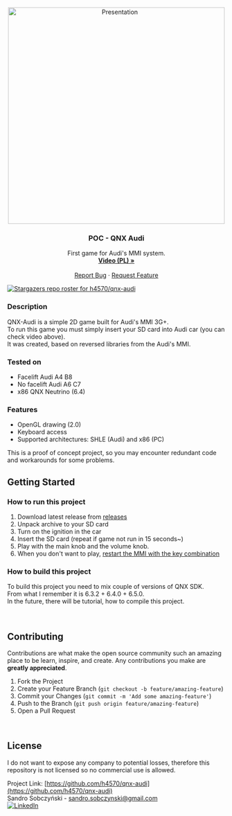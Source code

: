 <br />

<p align="center">
  <a href="https://github.com/h4570/qnx-audi">
    <img src="http://apgcglz.cluster028.hosting.ovh.net/github/qnx-audi/presentation.gif" alt="Presentation" width="500px" height="auto">
  </a>

  <h3 align="center">POC - QNX Audi</h3>

  <p align="center">
    First game for Audi's MMI system.
    <br />
    <a href="https://www.youtube.com/watch?v=EoDo73e9ne8"><strong>Video (PL) »</strong></a>
    <br />
    <br />
    <a href="https://github.com/h4570/qnx-audi/issues">Report Bug</a>
    ·
    <a href="https://github.com/h4570/qnx-audi/issues">Request Feature</a>
  </p>
</p>  

[![Stargazers repo roster for h4570/qnx-audi](https://reporoster.com/stars/h4570/qnx-audi)](https://github.com/h4570/qnx-audi/stargazers)

### Description
QNX-Audi is a simple 2D game built for Audi's MMI 3G+.  
To run this game you must simply insert your SD card into Audi car (you can check video above).  
It was created, based on reversed libraries from the Audi's MMI.  

### Tested on  
- Facelift Audi A4 B8  
- No facelift Audi A6 C7  
- x86 QNX Neutrino (6.4)  

### Features
* OpenGL drawing (2.0)
* Keyboard access
* Supported architectures: SHLE (Audi) and x86 (PC)  
  
This is a proof of concept project, so you may encounter redundant code and workarounds for some problems.

## Getting Started  

### How to run this project 
1. Download latest release from [releases](https://github.com/h4570/qnx-audi/releases)  
2. Unpack archive to your SD card
3. Turn on the ignition in the car
4. Insert the SD card (repeat if game not run in 15 seconds~)
5. Play with the main knob and the volume knob.
6. When you don't want to play, [restart the MMI with the key combination](https://www.youtube.com/watch?v=V4hyHICHfQ8)  

### How to build this project 
To build this project you need to mix couple of versions of QNX SDK.  
From what I remember it is 6.3.2 + 6.4.0 + 6.5.0.  
In the future, there will be tutorial, how to compile this project.  

<br />

## Contributing 

Contributions are what make the open source community such an amazing place to be learn, inspire, and create. Any contributions you make are **greatly appreciated**. 

1. Fork the Project 
2. Create your Feature Branch (`git checkout -b feature/amazing-feature`)  
3. Commit your Changes (`git commit -m 'Add some amazing-feature'`)  
4. Push to the Branch (`git push origin feature/amazing-feature`)  
5. Open a Pull Request  

<br />

## License  
I do not want to expose any company to potential losses, therefore this repository is not licensed so no commercial use is allowed.

Project Link: [https://github.com/h4570/qnx-audi](https://github.com/h4570/qnx-audi)  
Sandro Sobczyński - sandro.sobczynski@gmail.com  
[![LinkedIn][linkedin-shield]](https://linkedin.com/in/sandro-sobczyński-28820b15a)  
  
[contributors-shield]: https://img.shields.io/github/contributors/h4570/qnx-audi.svg?style=flat-square  
[contributors-url]: https://github.com/h4570/qnx-audi/graphs/contributors 
[linkedin-shield]: https://img.shields.io/badge/-LinkedIn-black.svg?style=flat-square&logo=linkedin&colorB=555  
